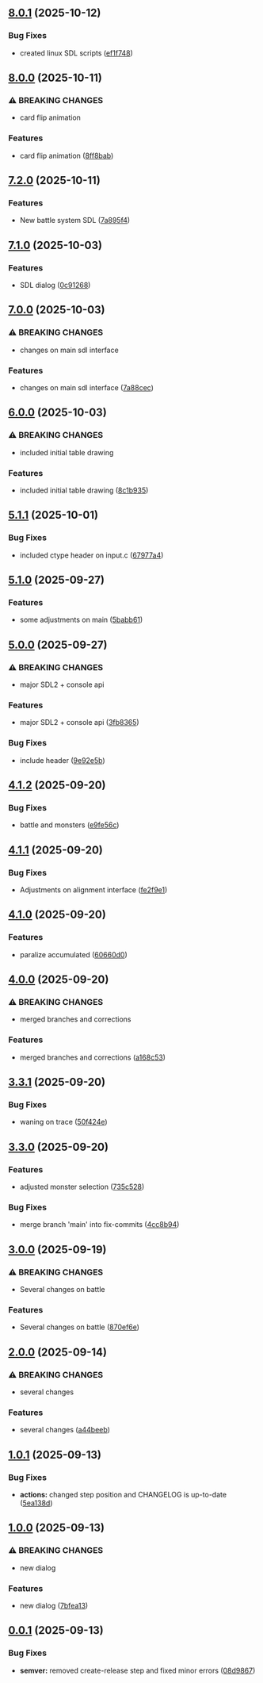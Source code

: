 ## [8.0.1](https://github.com/repiazza/CCG/compare/v8.0.0...v8.0.1) (2025-10-12)

### Bug Fixes

* created linux SDL scripts ([ef1f748](https://github.com/repiazza/CCG/commit/ef1f74897b723faff719710d0b50ce5749d89ee2))

## [8.0.0](https://github.com/repiazza/CCG/compare/v7.2.0...v8.0.0) (2025-10-11)

### ⚠ BREAKING CHANGES

* card flip animation

### Features

* card flip animation ([8ff8bab](https://github.com/repiazza/CCG/commit/8ff8bab82e89cfa6ee980151feb35079305d5dff))

## [7.2.0](https://github.com/repiazza/CCG/compare/v7.1.0...v7.2.0) (2025-10-11)

### Features

* New battle system SDL ([7a895f4](https://github.com/repiazza/CCG/commit/7a895f417b86bbbbd7599381b9d025dc79d82e2a))

## [7.1.0](https://github.com/repiazza/CCG/compare/v7.0.0...v7.1.0) (2025-10-03)

### Features

* SDL dialog ([0c91268](https://github.com/repiazza/CCG/commit/0c912685ae570e1568fa7535f5aa8db6a4c8d0bd))

## [7.0.0](https://github.com/repiazza/CCG/compare/v6.0.0...v7.0.0) (2025-10-03)

### ⚠ BREAKING CHANGES

* changes on main sdl interface

### Features

* changes on main sdl interface ([7a88cec](https://github.com/repiazza/CCG/commit/7a88cec00e6015e94f13ea53a5020898beaedbcd))

## [6.0.0](https://github.com/repiazza/CCG/compare/v5.1.1...v6.0.0) (2025-10-03)

### ⚠ BREAKING CHANGES

* included initial table drawing

### Features

* included initial table drawing ([8c1b935](https://github.com/repiazza/CCG/commit/8c1b9353b6447581469f5445b1d41d0482f9a037))

## [5.1.1](https://github.com/repiazza/CCG/compare/v5.1.0...v5.1.1) (2025-10-01)

### Bug Fixes

* included ctype header on input.c ([67977a4](https://github.com/repiazza/CCG/commit/67977a4bacfdbfcd5a4834aa514f3d097f264b9c))

## [5.1.0](https://github.com/repiazza/CCG/compare/v5.0.0...v5.1.0) (2025-09-27)

### Features

* some adjustments on main ([5babb61](https://github.com/repiazza/CCG/commit/5babb61b6c1f7859811000a7f585723c499809db))

## [5.0.0](https://github.com/repiazza/CCG/compare/v4.1.2...v5.0.0) (2025-09-27)

### ⚠ BREAKING CHANGES

* major SDL2 + console api

### Features

* major SDL2 + console api ([3fb8365](https://github.com/repiazza/CCG/commit/3fb83659bd1a37b7b8f977ebd1217d0189c34b97))

### Bug Fixes

* include header ([9e92e5b](https://github.com/repiazza/CCG/commit/9e92e5bfe4c77bde02b19233fb529ae13ad642ef))

## [4.1.2](https://github.com/repiazza/CCG/compare/v4.1.1...v4.1.2) (2025-09-20)

### Bug Fixes

* battle and monsters ([e9fe56c](https://github.com/repiazza/CCG/commit/e9fe56cd2c4b46b31eb15c2059e440cbc718fb23))

## [4.1.1](https://github.com/repiazza/CCG/compare/v4.1.0...v4.1.1) (2025-09-20)

### Bug Fixes

* Adjustments on alignment interface ([fe2f9e1](https://github.com/repiazza/CCG/commit/fe2f9e1c3ef0ebff152b7444a0173b29e974ac76))

## [4.1.0](https://github.com/repiazza/CCG/compare/v4.0.0...v4.1.0) (2025-09-20)

### Features

* paralize accumulated ([60660d0](https://github.com/repiazza/CCG/commit/60660d0feda079500aeca6a3eda9b5d2ed323330))

## [4.0.0](https://github.com/repiazza/CCG/compare/v3.3.1...v4.0.0) (2025-09-20)

### ⚠ BREAKING CHANGES

* merged branches and corrections

### Features

* merged branches and corrections ([a168c53](https://github.com/repiazza/CCG/commit/a168c53cc8f01656f1be233a944defd2431bcb14))

## [3.3.1](https://github.com/repiazza/CCG/compare/v3.3.0...v3.3.1) (2025-09-20)

### Bug Fixes

* waning on trace ([50f424e](https://github.com/repiazza/CCG/commit/50f424e97cad7bfe529d46ec73eb59467dc8c030))

## [3.3.0](https://github.com/repiazza/CCG/compare/v3.2.0...v3.3.0) (2025-09-20)

### Features

* adjusted monster selection ([735c528](https://github.com/repiazza/CCG/commit/735c528790711d5ef440ad4bfb405621b73c99dc))

### Bug Fixes

* merge branch 'main' into fix-commits ([4cc8b94](https://github.com/repiazza/CCG/commit/4cc8b94c9a524b0a6839de100437bf0d91be7928))

## [3.0.0](https://github.com/repiazza/CCG/compare/v2.0.0...v3.0.0) (2025-09-19)

### ⚠ BREAKING CHANGES

* Several changes on battle

### Features

* Several changes on battle ([870ef6e](https://github.com/repiazza/CCG/commit/870ef6ef58b6924ca58ca5991f94f9c38d128fa6))

## [2.0.0](https://github.com/repiazza/CCG/compare/v1.0.1...v2.0.0) (2025-09-14)

### ⚠ BREAKING CHANGES

* several changes

### Features

* several changes ([a44beeb](https://github.com/repiazza/CCG/commit/a44beeb9ad4c973fea63f554d407939c7d05c240))

## [1.0.1](https://github.com/repiazza/CCG/compare/v1.0.0...v1.0.1) (2025-09-13)

### Bug Fixes

* **actions:** changed step position and CHANGELOG is up-to-date ([5ea138d](https://github.com/repiazza/CCG/commit/5ea138dab57f67fb2c877e1a64821e648f8afdbc))

## [1.0.0](https://github.com/repiazza/CCG/compare/v0.0.1...v1.0.0) (2025-09-13)

### ⚠ BREAKING CHANGES

- new dialog

### Features

- new dialog ([7bfea13](https://github.com/repiazza/CCG/commit/7bfea13b0b1726c12f41df30020ee2fef20b6c9c))

## [0.0.1](https://github.com/repiazza/CCG/compare/v0.0.0...v0.0.1) (2025-09-13)

### Bug Fixes

- **semver:** removed create-release step and fixed minor errors ([08d9867](https://github.com/repiazza/CCG/commit/08d9867a4958b1dc5af303b56276b1438b86c42e))
